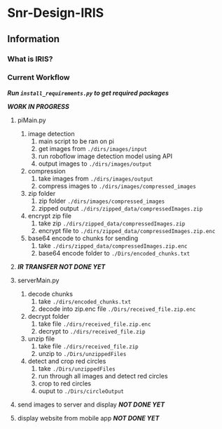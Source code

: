 # Snr-Design-IRIS

## Information

### What is IRIS?

### Current Workflow

***Run `install_requirements.py` to get required packages***

***WORK IN PROGRESS***

1. piMain.py
    1. image detection
        1. main script to be ran on pi
        2. get images from `./dirs/images/input`
        3. run roboflow image detection model using API
        4. output images to `./dirs/images/output`
    2. compression
        1. take images from `./dirs/images/output`
        2. compress images to `./dirs/images/compressed_images`
    3. zip folder
        1. zip folder `./dirs/images/compressed_images`
        2. zipped output `./dirs/zipped_data/compressedImages.zip`
    4. encrypt zip file
        1. take zip `./dirs/zipped_data/compressedImages.zip`
        2. encrypt file to `./dirs/zipped_data/compressedImages.zip.enc`
    5. base64 encode to chunks for sending
        1. take `./dirs/zipped_data/compressedImages.zip.enc`
        2. base64 encode folder to `./Dirs/encoded_chunks.txt`

2. ***IR TRANSFER NOT DONE YET***

3. serverMain.py
    1. decode chunks
        1. take `./dirs/encoded_chunks.txt`
        2. decode into zip.enc file `./Dirs/received_file.zip.enc`
    2. decrypt folder
        1. take file `./dirs/received_file.zip.enc`
        2. decrypt to `./dirs/received_file.zip`
    3. unzip file
        1. take file `./dirs/received_file.zip`
        2. unzip to `./Dirs/unzippedFiles`
    4. detect and crop red circles
        1. take `./Dirs/unzippedFiles`
        2. run through all images and detect red circles
        3. crop to red circles
        4. ouput to `./Dirs/circleOutput`

4. send images to server and display ***NOT DONE YET***

5. display website from mobile app ***NOT DONE YET***
